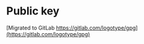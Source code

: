 Public key
=================

[Migrated to GitLab https://gitlab.com/logotype/gpg](https://gitlab.com/logotype/gpg)
